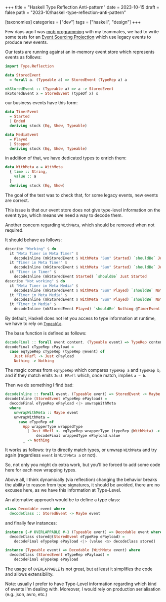 +++
title = "Haskell Type Reflection Anti-pattern"
date = 2023-10-15
draft = false
path = "2023-10/haskell-type-reflection-anti-pattern"

[taxonomies]
categories = ["dev"]
tags = ["haskell", "design"]
+++

Few days ago I was [mob programming](https://en.wikipedia.org/wiki/Team_programming)
with my teammates, we had to write some tests for an [Event Sourcing Projection](https://www.eventstore.com/event-sourcing#Projections)
which use legacy events to produce new events.

Our tests are running against an in-memory event store which represents events
as follows:

```haskell
import Type.Reflection

data StoredEvent
  = forall a. (Typeable a) => StoredEvent (TypeRep a) a

mkStoredEvent :: (Typeable a) => a -> StoredEvent
mkStoredEvent x = StoredEvent (typeOf x) x
```

our business events have this form:

```haskell
data TimerEvent
  = Started
  | Ended
  deriving stock (Eq, Show, Typeable)

data MediaEvent
  = Played
  | Stopped
  deriving stock (Eq, Show, Typeable)
```

in addition of that, we have dedicated types to enrich them:

```haskell
data WithMeta a = WithMeta
  { time :: String,
    value :: a
  }
  deriving stock (Eq, Show)
```

The goal of the test was to check that, for some legacy events, new events are
correct.

This issue is that our event store does not give type-level information on the
event type, which means we need a way to decode them.

Another concern regarding `WithMeta`, which should be removed when not required.

It should behave as follows:

```haskell
describe "Working" $ do
  it "Meta Timer in Meta Timer" $
    decodeInline (mkStoredEvent $ WithMeta "Sun" Started) `shouldBe` Just (WithMeta "Sun" Started)
  it "Timer in Meta Timer" $
    decodeInline (mkStoredEvent $ WithMeta "Sun" Started) `shouldBe` Just Started
  it "Timer in Timer" $
    decodeInline (mkStoredEvent Started) `shouldBe` Just Started
describe "Not working" $ do
  it "Meta Timer in Meta Media" $
    decodeInline (mkStoredEvent $ WithMeta "Sun" Played) `shouldBe` Nothing @(WithMeta TimerEvent)
  it "Timer in Meta Media" $
    decodeInline (mkStoredEvent $ WithMeta "Sun" Played) `shouldBe` Nothing @TimerEvent
  it "Timer in Media" $
    decodeInline (mkStoredEvent Played) `shouldBe` Nothing @TimerEvent
```

By default, Haskell does not let you access to type information at runtime,
we have to rely on [`Typeable`](https://hackage.haskell.org/package/base-4.19.0.0/docs/Type-Reflection.html#t:Typeable).

The base function is defined as follows:

```haskell
decodeFinal :: forall event content. (Typeable event) => TypeRep content -> content -> Maybe event
decodeFinal cTypeRep cPayload =
  case eqTypeRep cTypeRep (typeRep @event) of
    Just HRefl -> Just cPayload
    Nothing -> Nothing
```

The magic comes from `eqTypeRep` which compares `TypeRep a` and  `TypeRep b`,
and if they match emits `Just HRefl` which, once match, implies `a ~ b`.

Then we do something I find bad:

```haskell
decodeInline :: forall event. (Typeable event) => StoredEvent -> Maybe event
decodeInline (StoredEvent eTypeRep ePayload) =
  decodeFinal eTypeRep ePayload <|> unwrapWithMeta
  where
    unwrapWithMeta :: Maybe event
    unwrapWithMeta =
      case eTypeRep of
        App wrapperType wrappedType
          | Just HRefl <- eqTypeRep wrapperType (typeRep @WithMeta) ->
              decodeFinal wrappedType ePayload.value
        _ -> Nothing
```

It works as follows: try to directly match types, or unwrap `WithMeta` and try
again (regardless `event` is `WithMeta a` or not).

So, not only you might do extra work, but you'll be forced to add some code here
for each new wrapping types.

Above all, I think dynamically (via reflection) changing the behavior breaks
the ability to reason from type signatures, it should be avoided, there are no
excuses here, as we have this information at Type-Level.

An alternative approach would be to define a type class:

```haskell
class Decodable event where
  decodeClass :: StoredEvent -> Maybe event
```

and finally few instances:

```haskell
instance {-# OVERLAPPABLE #-} (Typeable event) => Decodable event where
  decodeClass stored@(StoredEvent eTypeRep ePayload) =
    decodeFinal eTypeRep ePayload <|> (value <$> decodeClass stored)

instance (Typeable event) => Decodable (WithMeta event) where
  decodeClass (StoredEvent eTypeRep ePayload) =
    decodeFinal eTypeRep ePayload
```

The usage of `OVERLAPPABLE` is not great, but at least it simplifies the code and
allows extensibility.

Note: usually I prefer to have Type-Level information regarding which kind of
events I'm dealing with. Moreover, I would rely on production serialisation
(e.g. json, avro, etc.)
